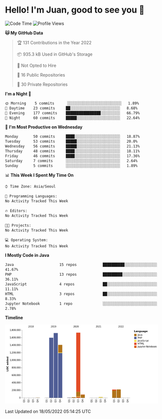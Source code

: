 # Hello! I'm Juan, good to see you 👋

<!--
**Y-k-Y/Y-k-Y** is a ✨ _special_ ✨ repository because its `README.md` (this file) appears on your GitHub profile.

Here are some ideas to get you started:

- 🔭 I’m currently working on ...
- 🌱 I’m currently learning ...
- 👯 I’m looking to collaborate on ...
- 🤔 I’m looking for help with ...
- 💬 Ask me about ...
- 📫 How to reach me: ...
- 😄 Pronouns: ...
- ⚡ Fun fact: ...
-->
<!--
![Profile views](https://gpvc.arturio.dev/Y-k-Y)

[![Omid Nikrah StackOverflow](https://github-readme-stackoverflow.vercel.app/?userID=9517076)](https://stackoverflow.com/users/9517076/i-have-10-fingers)
-->

<!--START_SECTION:waka-->
![Code Time](http://img.shields.io/badge/Code%20Time-0%20secs-blue)
![Profile Views](http://img.shields.io/badge/Profile%20Views-0-blue)

**🐱 My GitHub Data** 

> 🏆 131 Contributions in the Year 2022
 > 
> 📦 935.3 kB Used in GitHub's Storage 
 > 
> 🚫 Not Opted to Hire
 > 
> 📜 16 Public Repositories 
 > 
> 🔑 30 Private Repositories  
 > 
**I'm a Night 🦉** 

```text
🌞 Morning    5 commits      ░░░░░░░░░░░░░░░░░░░░░░░░░   1.89% 
🌆 Daytime    23 commits     ██░░░░░░░░░░░░░░░░░░░░░░░   8.68% 
🌃 Evening    177 commits    ████████████████░░░░░░░░░   66.79% 
🌙 Night      60 commits     █████░░░░░░░░░░░░░░░░░░░░   22.64%

```
📅 **I'm Most Productive on Wednesday** 

```text
Monday       50 commits     ████░░░░░░░░░░░░░░░░░░░░░   18.87% 
Tuesday      53 commits     █████░░░░░░░░░░░░░░░░░░░░   20.0% 
Wednesday    56 commits     █████░░░░░░░░░░░░░░░░░░░░   21.13% 
Thursday     48 commits     ████░░░░░░░░░░░░░░░░░░░░░   18.11% 
Friday       46 commits     ████░░░░░░░░░░░░░░░░░░░░░   17.36% 
Saturday     7 commits      ░░░░░░░░░░░░░░░░░░░░░░░░░   2.64% 
Sunday       5 commits      ░░░░░░░░░░░░░░░░░░░░░░░░░   1.89%

```


📊 **This Week I Spent My Time On** 

```text
⌚︎ Time Zone: Asia/Seoul

💬 Programming Languages: 
No Activity Tracked This Week

🔥 Editors: 
No Activity Tracked This Week

🐱‍💻 Projects: 
No Activity Tracked This Week

💻 Operating System: 
No Activity Tracked This Week

```

**I Mostly Code in Java** 

```text
Java                     15 repos            ██████████░░░░░░░░░░░░░░░   41.67% 
PHP                      13 repos            █████████░░░░░░░░░░░░░░░░   36.11% 
JavaScript               4 repos             ██░░░░░░░░░░░░░░░░░░░░░░░   11.11% 
HTML                     3 repos             ██░░░░░░░░░░░░░░░░░░░░░░░   8.33% 
Jupyter Notebook         1 repo              ░░░░░░░░░░░░░░░░░░░░░░░░░   2.78%

```


**Timeline**

![Chart not found](https://raw.githubusercontent.com/Y-k-Y/Y-k-Y/main/charts/bar_graph.png) 


 Last Updated on 18/05/2022 05:14:25 UTC
<!--END_SECTION:waka-->
